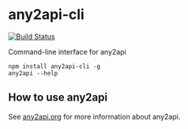# any2api-cli

[![Build Status](https://travis-ci.org/any2api/any2api-cli.svg?branch=master)](https://travis-ci.org/any2api/any2api-cli)

Command-line interface for any2api

    npm install any2api-cli -g
    any2api --help


## How to use any2api

See [any2api.org](http://any2api.org) for more information about any2api.
